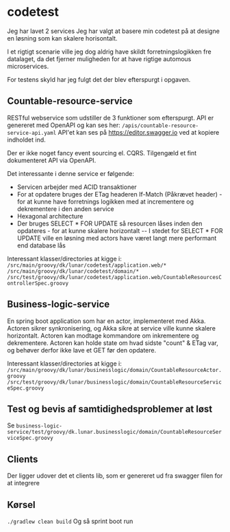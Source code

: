 # codetest

Jeg har lavet 2 services
Jeg har valgt at basere min codetest på at designe en løsning som kan skalere horisontalt.

I et rigtigt scenarie ville jeg dog aldrig have skildt forretningslogikken fre datalaget, da det fjerner muligheden for at have rigtige automous microservices.

For testens skyld har jeg fulgt det der blev efterspurgt i opgaven.

## Countable-resource-service 
RESTful webservice som udstiller de 3 funktioner som efterspurgt. 
API er genereret med OpenAPI og kan ses her: `/apis/countable-resource-service-api.yaml` API'et kan ses på https://editor.swagger.io ved at kopiere indholdet ind.

Der er ikke noget fancy event sourcing el. CQRS. 
Tilgengæld et fint dokumenteret API via OpenAPI.

Det interessante i denne service er følgende:
- Servicen arbejder med ACID transaktioner
- For at opdatere bruges der ETag headeren If-Match (Påkrævet header) - for at kunne have forretnings logikken med at incrementere og dekrementere i den anden service
- Hexagonal architecture
- Der bruges SELECT * FOR UPDATE så resourcen låses inden den opdateres - for at kunne skalere horizontalt
-- I stedet for SELECT * FOR UPDATE ville en løsning med actors have været langt mere performant end database lås

Interessant klasser/directories at kigge i:
`/src/main/groovy/dk/lunar/codetest/application.web/*`
`/src/main/groovy/dk/lunar/codetest/domain/*`
`/src/test/groovy/dk/lunar/codetest/application.web/CountableResourcesControllerSpec.groovy`

## Business-logic-service
En spring boot application som har en actor, implementeret med Akka.
Actoren sikrer synkronisering, og Akka sikre at service ville kunne skalere horizontalt. 
Actoren kan modtage kommandore om inkrementere og dekrementere.
Actoren kan holde state om hvad sidste "count" & ETag var, og behøver derfor ikke lave et GET før den opdatere.

Interessant klasser/directories at kigge i:
`/src/main/groovy/dk/lunar/businesslogic/domain/CountableResourceActor.groovy`
`/src/test/groovy/dk/lunar/businesslogic/domain/CountableResourceServiceSpec.groovy`

## Test og bevis af samtidighedsproblemer at løst
Se `business-logic-service/test/groovy/dk.lunar.businesslogic/domain/CountableResourceServiceSpec.groovy`

## Clients
Der ligger udover det et clients lib, som er genereret ud fra swagger filen for at integrere

## Kørsel
`./gradlew clean build`
Og så sprint boot run